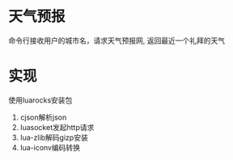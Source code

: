 # 天气预报
 命令行接收用户的城市名，请求天气预报网, 返回最近一个礼拜的天气
 
# 实现
使用luarocks安装包
1. cjson解析json
2. luasocket发起http请求
3. lua-zlib解码gizp安装
4. lua-iconv编码转换